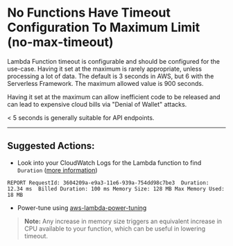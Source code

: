 # No Functions Have Timeout Configuration To Maximum Limit (no-max-timeout)

Lambda Function timeout is configurable and should be configured for the use-case.
Having it set at the maximum is rarely appropriate, unless processing a lot of data.
The default is 3 seconds in AWS, but 6 with the Serverless Framework.
The maximum allowed value is 900 seconds.

Having it set at the maximum can allow inefficient code to be released and can lead to expensive cloud bills via "Denial of Wallet" attacks.

< 5 seconds is generally suitable for API endpoints.

---

## Suggested Actions:

- Look into your CloudWatch Logs for the Lambda function to find `Duration` ([more information](https://docs.aws.amazon.com/lambda/latest/dg/best-practices.html))
```
REPORT RequestId: 3604209a-e9a3-11e6-939a-754dd98c7be3	Duration: 12.34 ms	Billed Duration: 100 ms Memory Size: 128 MB	Max Memory Used: 18 MB
```
- Power-tune using [aws-lambda-power-tuning](https://github.com/alexcasalboni/aws-lambda-power-tuning)
> **Note:** Any increase in memory size triggers an equivalent increase in CPU available to your function, which can be useful in lowering timeout.